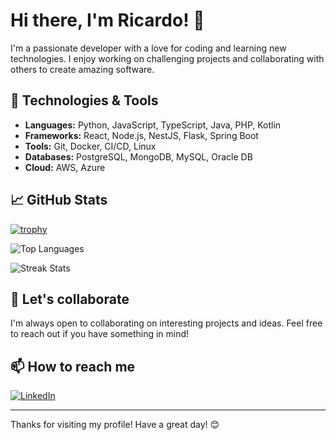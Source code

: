 # Hi there, I'm Ricardo! 👋

I'm a passionate developer with a love for coding and learning new technologies. I enjoy working on challenging projects and collaborating with others to create amazing software.

## 🔧 Technologies & Tools

- **Languages:** Python, JavaScript, TypeScript, Java, PHP, Kotlin
- **Frameworks:** React, Node.js, NestJS, Flask, Spring Boot
- **Tools:** Git, Docker, CI/CD, Linux
- **Databases:** PostgreSQL, MongoDB, MySQL, Oracle DB
- **Cloud:** AWS, Azure

## 📈 GitHub Stats
[![trophy](https://github-profile-trophy.vercel.app/?username=Ricar8o&theme=radical)](https://github.com/ryo-ma/github-profile-trophy)

![Top Languages](https://github-readme-stats.vercel.app/api/top-langs/?username=Ricar8o&layout=compact&theme=radical)

![Streak Stats](https://github-readme-streak-stats.herokuapp.com/?user=Ricar8o&theme=radical)

## 🤝 Let's collaborate

I'm always open to collaborating on interesting projects and ideas. Feel free to reach out if you have something in mind!


## 📫 How to reach me

[![LinkedIn](https://img.shields.io/badge/LinkedIn-0A66C2?style=flat&logo=linkedin&logoColor=white)](https://www.linkedin.com/in/andrés-ricardo-martínez-díaz-21a3491a0/)

---

Thanks for visiting my profile! Have a great day! 😊

<!--
**Ricar8o/Ricar8o** is a ✨ _special_ ✨ repository because its `README.md` (this file) appears on your GitHub profile.

Here are some ideas to get you started:

- 🔭 I’m currently working on ...
- 🌱 I’m currently learning ...
- 👯 I’m looking to collaborate on ...
- 🤔 I’m looking for help with ...
- 💬 Ask me about ...
- 📫 How to reach me: ...
- 😄 Pronouns: ...
- ⚡ Fun fact: ...
-->
